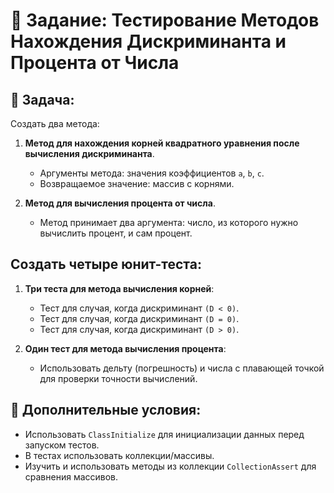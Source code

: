 # 📝 Задание: Тестирование Методов Нахождения Дискриминанта и Процента от Числа

## 📌 Задача:

Создать два метода:

1. **Метод для нахождения корней квадратного уравнения после вычисления дискриминанта**.
   - Аргументы метода: значения коэффициентов `a`, `b`, `c`.
   - Возвращаемое значение: массив с корнями.
   
2. **Метод для вычисления процента от числа**.
   - Метод принимает два аргумента: число, из которого нужно вычислить процент, и сам процент.

## Создать четыре юнит-теста:

1. **Три теста для метода вычисления корней**:
   - Тест для случая, когда дискриминант `(D < 0)`.
   - Тест для случая, когда дискриминант `(D = 0)`.
   - Тест для случая, когда дискриминант `(D > 0)`.
   
2. **Один тест для метода вычисления процента**:
   - Использовать дельту (погрешность) и числа с плавающей точкой для проверки точности вычислений.

## 🔧 Дополнительные условия:

- Использовать `ClassInitialize` для инициализации данных перед запуском тестов.
- В тестах использовать коллекции/массивы.
- Изучить и использовать методы из коллекции `CollectionAssert` для сравнения массивов.
